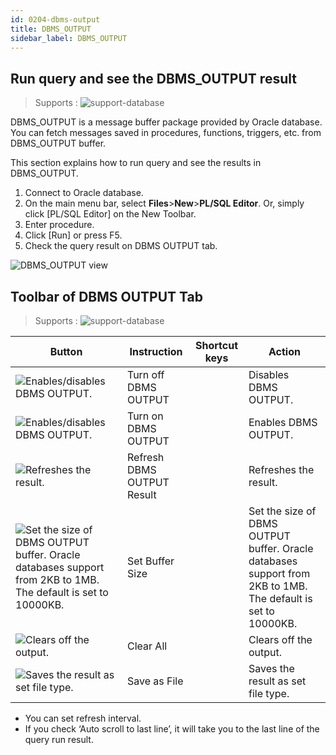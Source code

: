 ```yaml
---
id: 0204-dbms-output
title: DBMS_OUTPUT
sidebar_label: DBMS_OUTPUT
---
```


## Run query and see the DBMS_OUTPUT result
> Supports :
> ![support-database](<http://www.sqlgate.com/docs-badge/oracle,tibero>)


DBMS_OUTPUT is a message buffer package provided by Oracle database.  
You can fetch messages saved in procedures, functions, triggers, etc. from DBMS_OUTPUT buffer.

This section explains how to run query and see the results in DBMS_OUTPUT.

1. Connect to Oracle database.
2. On the main menu bar, select **Files**>**New**>**PL/SQL Editor**. Or, simply click [PL/SQL Editor] on the New Toolbar.
3. Enter procedure.
4. Click [Run] or press F5.
5. Check the query result on DBMS OUTPUT tab.

![DBMS_OUTPUT view](https://resource.sqlgate.com/resource/captures/DBMS_OUTPUT/dbmsoutput-plsql-editor.png)


## Toolbar of DBMS OUTPUT Tab
> Supports :
> ![support-database](<http://www.sqlgate.com/docs-badge/oracle,tibero>)

| Button                                                                                                                                                                                                                           | Instruction                | Shortcut keys | Action                                                                                                       |
| -------------------------------------------------------------------------------------------------------------------------------------------------------------------------------------------------------------------------------- | -------------------------- | ------------- | ------------------------------------------------------------------------------------------------------------ |
| ![Enables/disables DBMS OUTPUT.](https://resource.sqlgate.com/resource/captures/DBMS_OUTPUT/icon-sql-editor-turnOffDBMSOutput.png)                                                                            | Turn off DBMS OUTPUT       |               | Disables DBMS OUTPUT.                                                                                        |
| ![Enables/disables DBMS OUTPUT.](https://resource.sqlgate.com/resource/captures/DBMS_OUTPUT/icon-sql-editor-turnOffDBMSOutput.png)                                                                            | Turn on DBMS OUTPUT        |               | Enables DBMS OUTPUT.                                                                                         |
| ![Refreshes the result.](https://resource.sqlgate.com/resource/captures/DBMS_OUTPUT/icon-sql-editor-refreshDBMSOutput.png)                                                                                    | Refresh DBMS OUTPUT Result |               | Refreshes the result.                                                                                        |
| ![Set the size of DBMS OUTPUT buffer. Oracle databases support from 2KB to 1MB. The default is set to 10000KB.](https://resource.sqlgate.com/resource/captures/DBMS_OUTPUT/icon-sql-editor-setBufferSize.png) | Set Buffer Size            |               | Set the size of DBMS OUTPUT buffer. Oracle databases support from 2KB to 1MB. The default is set to 10000KB. |
| ![Clears off the output.](https://resource.sqlgate.com/resource/captures/DBMS_OUTPUT/icon-sql-editor-clearOutput.png)                                                                                         | Clear All                  |               | Clears off the output.                                                                                       |
| ![Saves the result as set file type.](https://resource.sqlgate.com/resource/captures/DBMS_OUTPUT/icon-sql-editor-saveAsFile.png)                                                                              | Save as File               |               | Saves the result as set file type.                                                                           |


- You can set refresh interval.
- If you check ‘Auto scroll to last line’, it will take you to the last line of the query run result.
